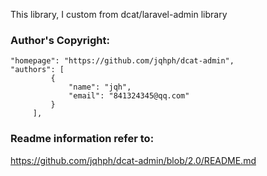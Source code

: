 This library, I custom from dcat/laravel-admin library
### Author's Copyright:
```
"homepage": "https://github.com/jqhph/dcat-admin",
"authors": [
         {
             "name": "jqh",
             "email": "841324345@qq.com"
         }
     ],

```
### Readme information refer to:
https://github.com/jqhph/dcat-admin/blob/2.0/README.md